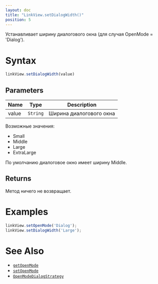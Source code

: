 ```yaml
---
layout: doc
title: "LinkView.setDialogWidth()"
position: 5
---
```


Устанавливает ширину диалогового окна (для случая OpenMode = 'Dialog').

# Syntax

```js
linkView.setDialogWidth(value)
```

## Parameters

|Name|Type|Description|
|----|----|-----------|
|value|`String`|Ширина диалогового окна|

Возможные значения:

* Small
* Middle
* Large
* ExtraLarge

По умолчанию диалоговое окно имеет ширину Middle.


## Returns

Метод ничего не возвращает.

# Examples

```js
linkView.setOpenMode('Dialog');
linkView.setDialogWidth('Large');
```

# See Also

* [`getOpenMode`](../LinkView.getOpenMode/)
* [`setOpenMode`](../LinkView.setOpenMode/)
* [`OpenModeDialogStrategy`](../OpenMode/OpenModeDialogStrategy/)